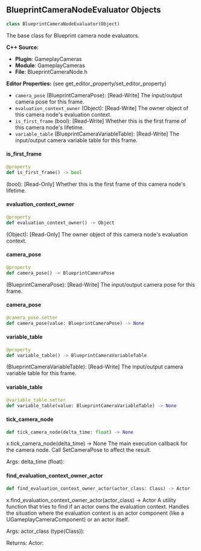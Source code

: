 ## BlueprintCameraNodeEvaluator Objects

```python
class BlueprintCameraNodeEvaluator(Object)
```

The base class for Blueprint camera node evaluators.

**C++ Source:**

- **Plugin**: GameplayCameras
- **Module**: GameplayCameras
- **File**: BlueprintCameraNode.h

**Editor Properties:** (see get_editor_property/set_editor_property)

- ``camera_pose`` (BlueprintCameraPose):  [Read-Write] The input/output camera pose for this frame.
- ``evaluation_context_owner`` (Object):  [Read-Write] The owner object of this camera node's evaluation context.
- ``is_first_frame`` (bool):  [Read-Write] Whether this is the first frame of this camera node's lifetime.
- ``variable_table`` (BlueprintCameraVariableTable):  [Read-Write] The input/output camera variable table for this frame.

<a id="unreal.BlueprintCameraNodeEvaluator.is_first_frame"></a>

#### is_first_frame

```python
@property
def is_first_frame() -> bool
```

(bool):  [Read-Only] Whether this is the first frame of this camera node's lifetime.

<a id="unreal.BlueprintCameraNodeEvaluator.evaluation_context_owner"></a>

#### evaluation_context_owner

```python
@property
def evaluation_context_owner() -> Object
```

(Object):  [Read-Only] The owner object of this camera node's evaluation context.

<a id="unreal.BlueprintCameraNodeEvaluator.camera_pose"></a>

#### camera_pose

```python
@property
def camera_pose() -> BlueprintCameraPose
```

(BlueprintCameraPose):  [Read-Write] The input/output camera pose for this frame.

<a id="unreal.BlueprintCameraNodeEvaluator.camera_pose"></a>

#### camera_pose

```python
@camera_pose.setter
def camera_pose(value: BlueprintCameraPose) -> None
```

<a id="unreal.BlueprintCameraNodeEvaluator.variable_table"></a>

#### variable_table

```python
@property
def variable_table() -> BlueprintCameraVariableTable
```

(BlueprintCameraVariableTable):  [Read-Write] The input/output camera variable table for this frame.

<a id="unreal.BlueprintCameraNodeEvaluator.variable_table"></a>

#### variable_table

```python
@variable_table.setter
def variable_table(value: BlueprintCameraVariableTable) -> None
```

<a id="unreal.BlueprintCameraNodeEvaluator.tick_camera_node"></a>

#### tick_camera_node

```python
def tick_camera_node(delta_time: float) -> None
```

x.tick_camera_node(delta_time) -> None
The main execution callback for the camera node. Call SetCameraPose to affect the result.

Args:
    delta_time (float):

<a id="unreal.BlueprintCameraNodeEvaluator.find_evaluation_context_owner_actor"></a>

#### find_evaluation_context_owner_actor

```python
def find_evaluation_context_owner_actor(actor_class: Class) -> Actor
```

x.find_evaluation_context_owner_actor(actor_class) -> Actor
A utility function that tries to find if an actor owns the evaluation context.
Handles the situation where the evaluation context is an actor component (like a
UGameplayCameraComponent) or an actor itself.

Args:
    actor_class (type(Class)): 

Returns:
    Actor:

<a id="unreal.OpenColorIOConfigurationFactoryNew"></a>